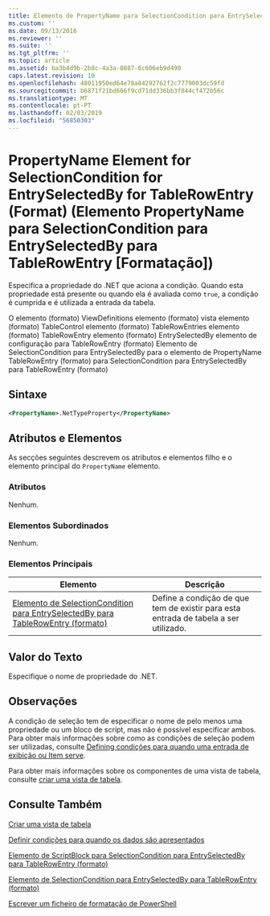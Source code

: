 ```yaml
---
title: Elemento de PropertyName para SelectionCondition para EntrySelectedBy para TableRowEntry (formato) | Documentos da Microsoft
ms.custom: ''
ms.date: 09/13/2016
ms.reviewer: ''
ms.suite: ''
ms.tgt_pltfrm: ''
ms.topic: article
ms.assetid: ba3b4d9b-2b8c-4a3a-8887-6c606eb9d490
caps.latest.revision: 10
ms.openlocfilehash: 48011950ed64e78a84292762f2c7779003dc59fd
ms.sourcegitcommit: b6871f21bd666f9cd71dd336bb3f844cf472b56c
ms.translationtype: MT
ms.contentlocale: pt-PT
ms.lasthandoff: 02/03/2019
ms.locfileid: "56850303"
---
```

# <a name="propertyname-element-for-selectioncondition-for-entryselectedby-for-tablerowentry-format"></a>PropertyName Element for SelectionCondition for EntrySelectedBy for TableRowEntry (Format) (Elemento PropertyName para SelectionCondition para EntrySelectedBy para TableRowEntry [Formatação])

Especifica a propriedade do .NET que aciona a condição. Quando esta propriedade está presente ou quando ela é avaliada como `true`, a condição é cumprida e é utilizada a entrada da tabela.

O elemento (formato) ViewDefinitions elemento (formato) vista elemento (formato) TableControl elemento (formato) TableRowEntries elemento (formato) TableRowEntry elemento (formato) EntrySelectedBy elemento de configuração para TableRowEntry (formato) Elemento de SelectionCondition para EntrySelectedBy para o elemento de PropertyName TableRowEntry (formato) para SelectionCondition para EntrySelectedBy para TableRowEntry (formato)

## <a name="syntax"></a>Sintaxe

```xml
<PropertyName>.NetTypeProperty</PropertyName>
```

## <a name="attributes-and-elements"></a>Atributos e Elementos

As secções seguintes descrevem os atributos e elementos filho e o elemento principal do `PropertyName` elemento.

### <a name="attributes"></a>Atributos

Nenhum.

### <a name="child-elements"></a>Elementos Subordinados

Nenhum.

### <a name="parent-elements"></a>Elementos Principais

|Elemento|Descrição|
|-------------|-----------------|
|[Elemento de SelectionCondition para EntrySelectedBy para TableRowEntry (formato)](./selectioncondition-element-for-entryselectedby-for-tablecontrol-format.md)|Define a condição de que tem de existir para esta entrada de tabela a ser utilizado.|

## <a name="text-value"></a>Valor do Texto

Especifique o nome de propriedade do .NET.

## <a name="remarks"></a>Observações

A condição de seleção tem de especificar o nome de pelo menos uma propriedade ou um bloco de script, mas não é possível especificar ambos. Para obter mais informações sobre como as condições de seleção podem ser utilizadas, consulte [Defining condições para quando uma entrada de exibição ou Item serve](./defining-conditions-for-displaying-data.md).

Para obter mais informações sobre os componentes de uma vista de tabela, consulte [criar uma vista de tabela](./creating-a-table-view.md).

## <a name="see-also"></a>Consulte Também

[Criar uma vista de tabela](./creating-a-table-view.md)

[Definir condições para quando os dados são apresentados](./defining-conditions-for-displaying-data.md)

[Elemento de ScriptBlock para SelectionCondition para EntrySelectedBy para TableRowEntry (formato)](./scriptblock-element-for-selectioncondition-for-entryselectedby-for-tablecontrol-format.md)

[Elemento de SelectionCondition para EntrySelectedBy para TableRowEntry (formato)](./selectioncondition-element-for-entryselectedby-for-tablecontrol-format.md)

[Escrever um ficheiro de formatação de PowerShell](./writing-a-powershell-formatting-file.md)
